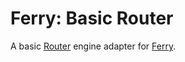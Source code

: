 # Ferry: Basic Router

A basic [Router](https://github.com/pillarjs/router) engine adapter for [Ferry](https://github.com/ferryjs/ferry).
